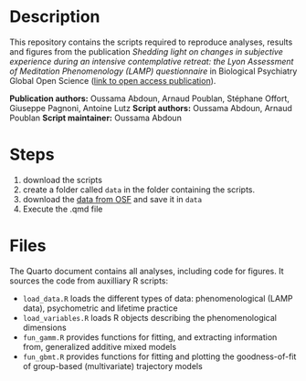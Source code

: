 # Description

This repository contains the scripts required to reproduce analyses, results and figures from the publication *Shedding light on changes in subjective experience during an intensive contemplative retreat: the Lyon Assessment of Meditation Phenomenology (LAMP) questionnaire* in Biological Psychiatry Global Open Science ([link to open access publication](10.1016/j.bpsgos.2025.100474)).

**Publication authors:** Oussama Abdoun, Arnaud Poublan, Stéphane Offort, Giuseppe Pagnoni, Antoine Lutz
**Script authors:** Oussama Abdoun, Arnaud Poublan
**Script maintainer:** Oussama Abdoun

# Steps

1. download the scripts
2. create a folder called `data` in the folder containing the scripts.
3. download the [data from OSF](https://osf.io/4wbk3/) and save it in `data`
4. Execute the .qmd file

# Files

The Quarto document contains all analyses, including code for figures. It sources the code from auxilliary R scripts:
- `load_data.R` loads the different types of data: phenomenological (LAMP data), psychometric and lifetime practice
- `load_variables.R` loads R objects describing the phenomenological dimensions
- `fun_gamm.R` provides functions for fitting, and extracting information from, generalized additive mixed models
- `fun_gbmt.R` provides functions for fitting and plotting the goodness-of-fit of group-based (multivariate) trajectory models
